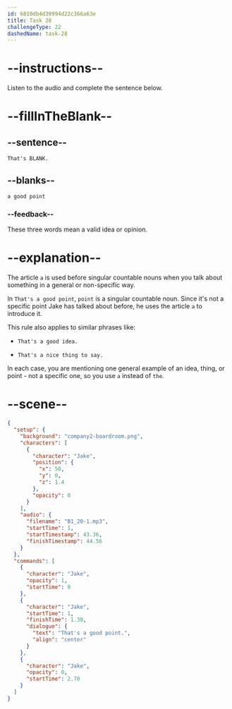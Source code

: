 ```yaml
---
id: 6810db4d39994d22c366a63e
title: Task 28
challengeType: 22
dashedName: task-28
---
```


<!-- (Audio) Jake: That's a good point. -->

# --instructions--

Listen to the audio and complete the sentence below.

# --fillInTheBlank--

## --sentence--

`That's BLANK.`

## --blanks--

`a good point`

### --feedback--

These three words mean a valid idea or opinion.

# --explanation--

The article `a` is used before singular countable nouns when you talk about something in a general or non-specific way.

In `That's a good point`, `point` is a singular countable noun. Since it's not a specific point Jake has talked about before, he uses the article `a` to introduce it. 

This rule also applies to similar phrases like:

- `That's a good idea.`

- `That's a nice thing to say.`

In each case, you are mentioning one general example of an idea, thing, or point - not a specific one, so you use `a` instead of `the`.

# --scene--

```json
{
  "setup": {
    "background": "company2-boardroom.png",
    "characters": [
      {
        "character": "Jake",
        "position": {
          "x": 50,
          "y": 0,
          "z": 1.4
        },
        "opacity": 0
      }
    ],
    "audio": {
      "filename": "B1_20-1.mp3",
      "startTime": 1,
      "startTimestamp": 43.36,
      "finishTimestamp": 44.56
    }
  },
  "commands": [
    {
      "character": "Jake",
      "opacity": 1,
      "startTime": 0
    },
    {
      "character": "Jake",
      "startTime": 1,
      "finishTime": 1.30,
      "dialogue": {
        "text": "That's a good point.",
        "align": "center"
      }
    },
    {
      "character": "Jake",
      "opacity": 0,
      "startTime": 2.70
    }
  ]
}
```
